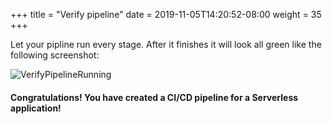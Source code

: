 +++
title = "Verify pipeline"
date = 2019-11-05T14:20:52-08:00
weight = 35
+++

Let your pipline run every stage. After it finishes it will look all green like the following screenshot:

![VerifyPipelineRunning](/images/serverless-cicd/chapter4/screenshot-pipeline-verify-3.png)

#### Congratulations! You have created a CI/CD pipeline for a Serverless application!